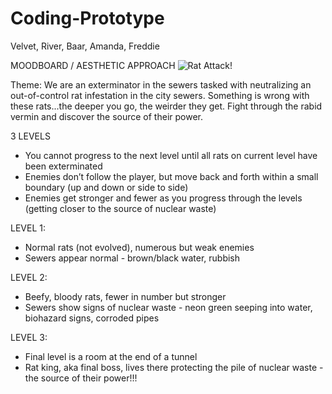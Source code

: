 # Coding-Prototype
Velvet, River, Baar, Amanda, Freddie

MOODBOARD / AESTHETIC APPROACH
![Rat Attack!](https://github.com/zmwf129/epic-win-side-scroller/assets/149950646/3920be53-363b-4d83-b6e2-7ceecf4efde8)


Theme: We are an exterminator in the sewers tasked with neutralizing an out-of-control rat infestation in the city sewers. Something is wrong with these rats...the deeper you go, the weirder they get. Fight through the rabid vermin and discover the source of their power.

3 LEVELS

- You cannot progress to the next level until all rats on current level have been exterminated
- Enemies don’t follow the player, but move back and forth within a small boundary (up and down or side to side)
- Enemies get stronger and fewer as you progress through the levels (getting closer to the source of nuclear waste)

LEVEL 1:

- Normal rats (not evolved), numerous but weak enemies
- Sewers appear normal - brown/black water, rubbish

LEVEL 2:

- Beefy, bloody rats, fewer in number but stronger
- Sewers show signs of nuclear waste - neon green seeping into water, biohazard signs, corroded pipes

LEVEL 3:

- Final level is a room at the end of a tunnel
- Rat king, aka final boss, lives there protecting the pile of nuclear waste - the source of their power!!!
